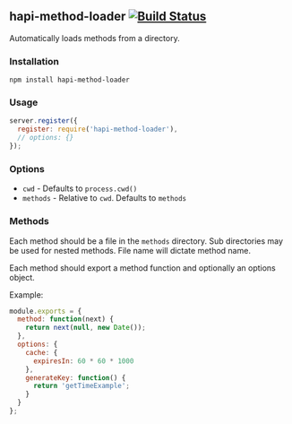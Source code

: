## hapi-method-loader   [![Build Status](https://travis-ci.org/firstandthird/hapi-method-loader.svg?branch=master)](https://travis-ci.org/firstandthird/hapi-method-loader)

Automatically loads methods from a directory.

### Installation

`npm install hapi-method-loader`

### Usage

```js
server.register({
  register: require('hapi-method-loader'),
  // options: {}
});
```

### Options

 - `cwd` - Defaults to `process.cwd()`
 - `methods` - Relative to `cwd`. Defaults to `methods`

### Methods

Each method should be a file in the `methods` directory. Sub directories may be used for nested methods. File name will dictate method name.

Each method should export a method function and optionally an options object.

Example:

```js
module.exports = {
  method: function(next) {
    return next(null, new Date());
  },
  options: {
    cache: {
      expiresIn: 60 * 60 * 1000
    },
    generateKey: function() {
      return 'getTimeExample';
    }
  }
};
```
